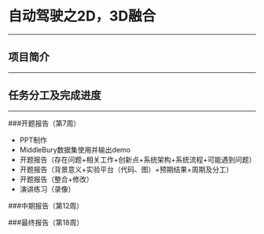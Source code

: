 # 自动驾驶之2D，3D融合
---
## 项目简介
---


## 任务分工及完成进度
---
###开题报告（第7周）
- PPT制作
- MiddleBury数据集使用并输出demo
- 开题报告（存在问题+相关工作+创新点+系统架构+系统流程+可能遇到问题）
- 开题报告（背景意义+实验平台（代码、图）+预期结果+周期及分工）
- 开题报告（整合+修改）
- 演讲练习（录像）

###中期报告（第12周）

###最终报告（第18周）

